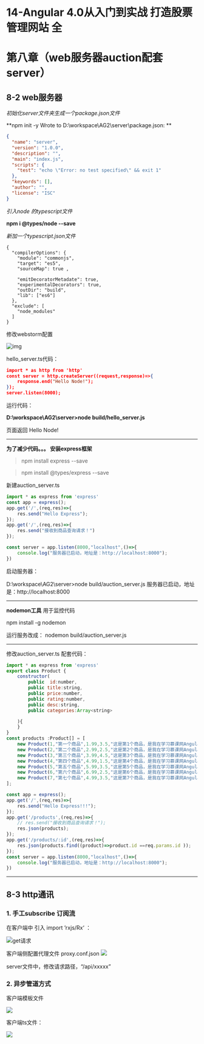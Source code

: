 # 14-Angular 4.0从入门到实战 打造股票管理网站  全

# 第八章（web服务器auction配套server）

## 8-2 web服务器

*初始化server文件夹生成一个package.json文件*

**npm init -y
Wrote to D:\workspace\AG2\server\package.json: **

```json
{
  "name": "server",
  "version": "1.0.0",
  "description": "",
  "main": "index.js",
  "scripts": {
    "test": "echo \"Error: no test specified\" && exit 1"
  },
  "keywords": [],
  "author": "",
  "license": "ISC"
}
```

*引入node 的typescript文件*

**npm i @types/node --save**

*新加一个typescript.json文件*

```
{
  "compilerOptions": {
    "module": "commonjs",
    "target": "es5",
    "sourceMap": true ,

    "emitDecoratorMetadate": true,
    "experimentalDecorators": true,
    "outDir": "build",
    "lib": ["es6"]
  },
  "exclude": [
    "node_modules"
  ]
}
```

修改webstorm配置

![img](pics/修改配置compile.jpg) 

hello_server.ts代码：

```json
import * as http from 'http'
const server = http.createServer((request,response)=>{
    response.end("Hello Node!");
});
server.listen(8000);

```

运行代码：

**D:\workspace\AG2\server>node build/hello_server.js**

页面返回 Hello Node!

***

**为了减少代码。。。 安装express框架**

> npm install express --save

> npm install @types/express --save

新建auction_server.ts

```js
import * as express from 'express'
const app = express();
app.get('/',(req,res)=>{
    res.send("Hello Express");
});
app.get('/',(req,res)=>{
    res.send("接收到商品查询请求！")
});

const server = app.listen(8000,"localhost",()=>{
    console.log("服务器已启动，地址是：http://localhost:8000");
})

```

启动服务器：

D:\workspace\AG2\server>node build/auction_server.js
服务器已启动，地址是：http://localhost:8000

***

**nodemon工具** 用于监控代码

npm install -g nodemon

运行服务改成： nodemon build/auction_server.js

***

修改auction_server.ts 配套代码：

```js
import * as express from 'express'
export class Product {
    constructor(
        public  id:number,
        public title:string,
        public price:number,
        public rating:number,
        public desc:string,
        public categories:Array<string>

    ){
    }
}
const products :Product[] = [
    new Product(1,"第一个商品",1.99,3.5,"这是第1个商品，是我在学习慕课网Angular入门实战时创建的",["电子产品","硬件设备"]),
    new Product(2,"第二个商品",2.99,2.5,"这是第2个商品，是我在学习慕课网Angular入门实战时创建的",["图书"]),
    new Product(3,"第三个商品",3.99,4.5,"这是第3个商品，是我在学习慕课网Angular入门实战时创建的",["硬件设备"]),
    new Product(4,"第四个商品",4.99,1.5,"这是第4个商品，是我在学习慕课网Angular入门实战时创建的",["电子产品","硬件设备"]),
    new Product(5,"第五个商品",5.99,3.5,"这是第5个商品，是我在学习慕课网Angular入门实战时创建的",["电子产品"]),
    new Product(6,"第六个商品",6.99,2.5,"这是第6个商品，是我在学习慕课网Angular入门实战时创建的",["图书"]),
    new Product(7,"第七个商品",4.99,3.5,"这是第7个商品，是我在学习慕课网Angular入门实战时创建的",["图书"])
];

const app = express();
app.get('/',(req,res)=>{
    res.send("Hello Express!!!");
});
app.get('/products',(req,res)=>{
    // res.send("接收到商品查询请求！");
    res.json(products);
});
app.get('/products/:id',(req,res)=>{
    res.json(products.find((product)=>product.id ==req.params.id ));
});
const server = app.listen(8000,"localhost",()=>{
    console.log("服务器已启动，地址是：http://localhost:8000");
})

```



***

## 8-3 http通讯

### 1. 手工subscribe 订阅流 

在客户端中 引入 import ’rxjs/Rx‘  ：

![get请求](pics/getreq.jpg)

客户端侧配置代理文件 proxy.conf.json ![](pics/proxyconf.jpg)

server文件中，修改请求路径，“/api/xxxxx”



### 2. 异步管道方式

客户端模板文件

![](pics/async.jpg)

客户端ts文件：

![](pics/async2.jpg)

